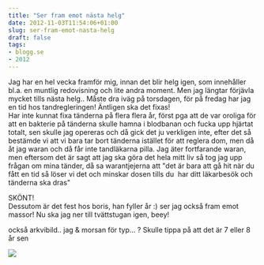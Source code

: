 ```yaml
---
title: "Ser fram emot nästa helg"
date: 2012-11-03T11:54:06+01:00
slug: ser-fram-emot-nasta-helg
draft: false
tags:
- blogg.se
- 2012
---
```

Jag har en hel vecka framför mig, innan det blir helg igen, som innehåller bl.a. en muntlig redovisning och lite andra moment. Men jag längtar förjävla mycket tills nästa helg.. Måste dra iväg på torsdagen, för på fredag har jag en tid hos tandregleringen! Äntligen ska det fixas!  
Har inte kunnat fixa tänderna på flera flera år, först pga att de var oroliga för att en bakterie på tänderna skulle hamna i blodbanan och fucka upp hjärtat totalt, sen skulle jag opereras och då gick det ju verkligen inte, efter det så bestämde vi att vi bara tar bort tänderna istället för att reglera dom, men då åt jag waran och då får inte tandläkarna pilla. Jag äter fortfarande waran, men eftersom det är sagt att jag ska göra det hela mitt liv så tog jag upp frågan om mina tänder, då sa warantjejerna att "det är bara att gå hit när du fått en tid så löser vi det och minskar dosen tills du  har ditt läkarbesök och tänderna ska dras"  
  
SKÖNT!  
Dessutom är det fest hos boris, han fyller år :) ser jag också fram emot massor! Nu ska jag ner till tvättstugan igen, beey!

också arkvibild.. jag & morsan för typ... ? Skulle tippa på att det är 7 eller 8 år sen

![](/assets/images/blogg.se/bild056_18642059.jpg)